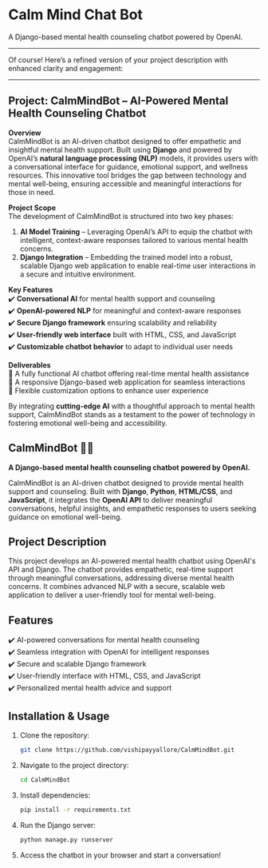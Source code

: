 # Calm Mind Chat Bot

A Django-based mental health counseling chatbot powered by OpenAI.

---

Of course! Here’s a refined version of your project description with enhanced clarity and engagement:

---

## **Project: CalmMindBot – AI-Powered Mental Health Counseling Chatbot**  

**Overview**  
CalmMindBot is an AI-driven chatbot designed to offer empathetic and insightful mental health support. Built using **Django** and powered by OpenAI’s **natural language processing (NLP)** models, it provides users with a conversational interface for guidance, emotional support, and wellness resources. This innovative tool bridges the gap between technology and mental well-being, ensuring accessible and meaningful interactions for those in need.

**Project Scope**  
The development of CalmMindBot is structured into two key phases:  
1. **AI Model Training** – Leveraging OpenAI’s API to equip the chatbot with intelligent, context-aware responses tailored to various mental health concerns.  
2. **Django Integration** – Embedding the trained model into a robust, scalable Django web application to enable real-time user interactions in a secure and intuitive environment.  

**Key Features**  
✔️ **Conversational AI** for mental health support and counseling  
✔️ **OpenAI-powered NLP** for meaningful and context-aware responses  
✔️ **Secure Django framework** ensuring scalability and reliability  
✔️ **User-friendly web interface** built with HTML, CSS, and JavaScript  
✔️ **Customizable chatbot behavior** to adapt to individual user needs  

**Deliverables**  
🔹 A fully functional AI chatbot offering real-time mental health assistance  
🔹 A responsive Django-based web application for seamless interactions  
🔹 Flexible customization options to enhance user experience  

By integrating **cutting-edge AI** with a thoughtful approach to mental health support, CalmMindBot stands as a testament to the power of technology in fostering emotional well-being and accessibility.

## **CalmMindBot** 🧘‍♂️

**A Django-based mental health counseling chatbot powered by OpenAI.**

CalmMindBot is an AI-driven chatbot designed to provide mental health support and counseling. Built with **Django**, **Python**, **HTML/CSS**, and **JavaScript**, it integrates the **OpenAI API** to deliver meaningful conversations, helpful insights, and empathetic responses to users seeking guidance on emotional well-being.

## **Project Description**

This project develops an AI-powered mental health chatbot using OpenAI's API and Django. The chatbot provides empathetic, real-time support through meaningful conversations, addressing diverse mental health concerns. It combines advanced NLP with a secure, scalable web application to deliver a user-friendly tool for mental well-being.

## **Features**

✔️ AI-powered conversations for mental health counseling  
✔️ Seamless integration with OpenAI for intelligent responses  
✔️ Secure and scalable Django framework  
✔️ User-friendly interface with HTML, CSS, and JavaScript  
✔️ Personalized mental health advice and support

## **Installation & Usage**

1. Clone the repository:

   ```bash
   git clone https://github.com/vishipayyallore/CalmMindBot.git
   ```

2. Navigate to the project directory:

   ```bash
   cd CalmMindBot
   ```

3. Install dependencies:

   ```bash
   pip install -r requirements.txt
   ```

4. Run the Django server:

   ```bash
   python manage.py runserver
   ```

5. Access the chatbot in your browser and start a conversation!
